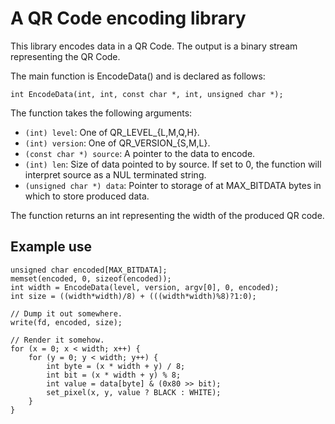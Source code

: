 # A QR Code encoding library

This library encodes data in a QR Code.
The output is a binary stream representing the QR Code.

The main function is EncodeData() and is declared as follows:

`int EncodeData(int, int, const char *, int, unsigned char *);`

The function takes the following arguments:
 - `(int) level`: One of QR_LEVEL_{L,M,Q,H}.
 - `(int) version`: One of QR_VERSION_{S,M,L}.
 - `(const char *) source`: A pointer to the data to encode.
 - `(int) len`: Size of data pointed to by source.
   If set to 0, the function will interpret source as a NUL terminated string.
 - `(unsigned char *) data`: Pointer to storage of at MAX_BITDATA bytes in
   which to store produced data.

The function returns an int representing the width of the produced QR code.

## Example use

```
unsigned char encoded[MAX_BITDATA];
memset(encoded, 0, sizeof(encoded));
int width = EncodeData(level, version, argv[0], 0, encoded);
int size = ((width*width)/8) + (((width*width)%8)?1:0);

// Dump it out somewhere.
write(fd, encoded, size);

// Render it somehow.
for (x = 0; x < width; x++) {
	for (y = 0; y < width; y++) {
		int byte = (x * width + y) / 8;
		int bit = (x * width + y) % 8;
		int value = data[byte] & (0x80 >> bit);
		set_pixel(x, y, value ? BLACK : WHITE);
	}
}
```
